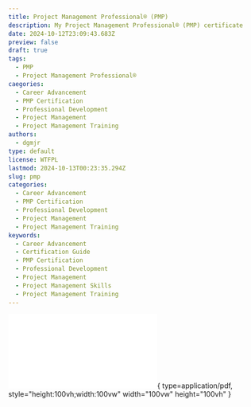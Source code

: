 ```yaml
---
title: Project Management Professional® (PMP)
description: My Project Management Professional® (PMP) certificate
date: 2024-10-12T23:09:43.683Z
preview: false
draft: true
tags:
  - PMP
  - Project Management Professional®
caegories:
  - Career Advancement
  - PMP Certification
  - Professional Development
  - Project Management
  - Project Management Training
authors:
  - dgmjr
type: default
license: WTFPL
lastmod: 2024-10-13T00:23:35.294Z
slug: pmp
categories:
  - Career Advancement
  - PMP Certification
  - Professional Development
  - Project Management
  - Project Management Training
keywords:
  - Career Advancement
  - Certification Guide
  - PMP Certification
  - Professional Development
  - Project Management
  - Project Management Skills
  - Project Management Training
---
```


![Project Management Professional® (PMP)](./PMP.pdf){ type=application/pdf, style="height:100vh;width:100vw" width="100vw" height="100vh" }
